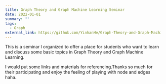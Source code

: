 ```yaml
---
title: Graph Theory and Graph Machine Learning Seminar
date: 2022-01-01
summary: ""
tags:
  - Graph
external_link: https://github.com/YinhanHe/Graph-Theory-and-Graph-Machine-Learning-Seminar
---
```

This is a seminar I organized to offer a place for students who want to learn and discuss some basic topics in Graph Theory and Graph Machine Learning.

I would put some links and materials for referencing.Thanks so much for their participating and enjoy the feeling of playing with node and edges haha.